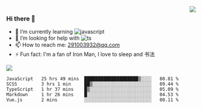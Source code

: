 <img align='right' src='https://github-readme-stats.vercel.app/api?username=niaogege&show_icons=true&theme=radical'/>

### Hi there 👋

- 🌱 I’m currently learning ![javascript](https://img.shields.io/badge/javacript-learn-orange)
- 🤔 I’m looking for help with ![ts](https://img.shields.io/badge/ts-learn-yellow)
- 📫 How to reach me: 291003932@qq.com
- ⚡ Fun fact:  I'm a fan of Iron Man, I love to sleep and 书法

![](https://github-readme-stats.vercel.app/api/top-langs/?username=niaogege&layout=compact)

<!--START_SECTION:waka-->
```text
JavaScript   25 hrs 49 mins  ████████████████████▒░░░░   80.81 % 
SCSS         3 hrs 1 min     ██▒░░░░░░░░░░░░░░░░░░░░░░   09.44 % 
TypeScript   1 hr 37 mins    █▒░░░░░░░░░░░░░░░░░░░░░░░   05.09 % 
Markdown     1 hr 26 mins    █░░░░░░░░░░░░░░░░░░░░░░░░   04.53 % 
Vue.js       2 mins          ░░░░░░░░░░░░░░░░░░░░░░░░░   00.11 % 
```
<!--END_SECTION:waka-->
